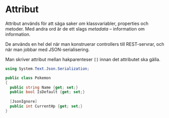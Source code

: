 # Attribut

Attribut används för att säga saker _om_ klassvariabler, properties och metoder. Med andra ord är de ett slags _metadata_ – information om information.

De används en hel del när man konstruerar controllers till REST-servrar, och när man jobbar med JSON-serialisering.

Man skriver attribut mellan hakparenteser `[]` innan det attributet ska gälla.

```csharp
using System.Text.Json.Serialization;

public class Pokemon
{
  public string Name {get; set;}
  public bool IsDefault {get; set;}
  
  [JsonIgnore]
  public int CurrentHp {get; set;}
}
```





